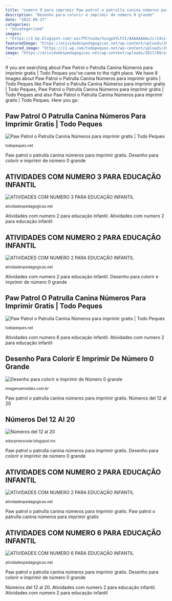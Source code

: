 ```yaml
---
title: "numero 9 para imprimir Paw patrol o patrulla canina números para imprimir gratis"
description: "Desenho para colorir e imprimir de número 0 grande"
date: "2022-08-27"
categories:
- "Uncategorized"
images:
- "https://2.bp.blogspot.com/-wxifPCYxuUw/VuzgpUYLF2I/AAAAAAAAuJc/14ssixKLrekni-8FqAb7E7Y2QJeuYfjOQ/s1600/015.jpg"
featuredImage: "https://atividadespedagogicas.net/wp-content/uploads/2017/09/atividades-numero-2-6-759x1024.jpg"
featured_image: "https://i1.wp.com/todopeques.net/wp-content/uploads/2017/10/Numero-9-Patrulla-Canina.jpg?resize=349%2C466"
image: "https://atividadespedagogicas.net/wp-content/uploads/2017/09/atividades-com-numero-3-23-744x1024.jpg"
---
```


If you are searching about Paw Patrol o Patrulla Canina Números para imprimir gratis | Todo Peques you've came to the right place. We have 8 Images about Paw Patrol o Patrulla Canina Números para imprimir gratis | Todo Peques like Paw Patrol o Patrulla Canina Números para imprimir gratis | Todo Peques, Paw Patrol o Patrulla Canina Números para imprimir gratis | Todo Peques and also Paw Patrol o Patrulla Canina Números para imprimir gratis | Todo Peques. Here you go:

## Paw Patrol O Patrulla Canina Números Para Imprimir Gratis | Todo Peques

![Paw Patrol o Patrulla Canina Números para imprimir gratis | Todo Peques](https://i1.wp.com/todopeques.net/wp-content/uploads/2017/10/Numero-9-Patrulla-Canina.jpg?resize=349%2C466 "Paw patrol o patrulla canina números para imprimir gratis")

<small>todopeques.net</small>

Paw patrol o patrulla canina números para imprimir gratis. Desenho para colorir e imprimir de número 0 grande

## ATIVIDADES COM NUMERO 3 PARA EDUCAÇÃO INFANTIL

![ATIVIDADES COM NUMERO 3 PARA EDUCAÇÃO INFANTIL](https://atividadespedagogicas.net/wp-content/uploads/2017/09/atividades-com-numero-3-23-744x1024.jpg "Paw patrol o patrulla canina números para imprimir gratis")

<small>atividadespedagogicas.net</small>

Atividades com numero 2 para educação infantil. Atividades com numero 2 para educação infantil

## ATIVIDADES COM NUMERO 2 PARA EDUCAÇÃO INFANTIL

![ATIVIDADES COM NUMERO 2 PARA EDUCAÇÃO INFANTIL](https://atividadespedagogicas.net/wp-content/uploads/2017/09/atividades-numero-2-16-739x1024.jpg "Atividades com numero 3 para educação infantil")

<small>atividadespedagogicas.net</small>

Atividades com numero 2 para educação infantil. Desenho para colorir e imprimir de número 0 grande

## Paw Patrol O Patrulla Canina Números Para Imprimir Gratis | Todo Peques

![Paw Patrol o Patrulla Canina Números para imprimir gratis | Todo Peques](https://i2.wp.com/todopeques.net/wp-content/uploads/2017/10/numeros-de-los-paw-patrol.jpg?resize=327%2C436 "Atividades com numero 6 para educação infantil")

<small>todopeques.net</small>

Atividades com numero 6 para educação infantil. Atividades com numero 2 para educação infantil

## Desenho Para Colorir E Imprimir De Número 0 Grande

![Desenho para colorir e imprimir de Número 0 grande](https://imagensemoldes.com.br/wp-content/uploads/2020/05/Desenho-de-Número-0-grande-para-colorir.jpg "Desenho para colorir e imprimir de número 0 grande")

<small>imagensemoldes.com.br</small>

Paw patrol o patrulla canina números para imprimir gratis. Números del 12 al 20

## Números Del 12 Al 20

![Números del 12 al 20](https://2.bp.blogspot.com/-wxifPCYxuUw/VuzgpUYLF2I/AAAAAAAAuJc/14ssixKLrekni-8FqAb7E7Y2QJeuYfjOQ/s1600/015.jpg "Paw patrol o patrulla canina números para imprimir gratis")

<small>educpreescolar.blogspot.mx</small>

Paw patrol o patrulla canina números para imprimir gratis. Desenho para colorir e imprimir de número 0 grande

## ATIVIDADES COM NUMERO 2 PARA EDUCAÇÃO INFANTIL

![ATIVIDADES COM NUMERO 2 PARA EDUCAÇÃO INFANTIL](https://atividadespedagogicas.net/wp-content/uploads/2017/09/atividades-numero-2-6-759x1024.jpg "Atividades com numero 3 para educação infantil")

<small>atividadespedagogicas.net</small>

Paw patrol o patrulla canina números para imprimir gratis. Paw patrol o patrulla canina números para imprimir gratis

## ATIVIDADES COM NUMERO 6 PARA EDUCAÇÃO INFANTIL

![ATIVIDADES COM NUMERO 6 PARA EDUCAÇÃO INFANTIL](https://atividadespedagogicas.net/wp-content/uploads/2017/09/atividades-numero-6-29.jpg "Atividades com numero 2 para educação infantil")

<small>atividadespedagogicas.net</small>

Paw patrol o patrulla canina números para imprimir gratis. Desenho para colorir e imprimir de número 0 grande

Números del 12 al 20. Atividades com numero 2 para educação infantil. Atividades com numero 2 para educação infantil
